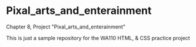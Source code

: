 # Pixal_arts_and_enterainment
Chapter 8, Project "Pixal_arts_and_enterainment"

This is just a sample repository for the WA110 HTML, & CSS practice project 
